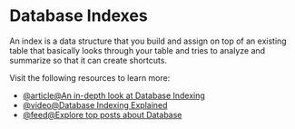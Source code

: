 # Database Indexes

An index is a data structure that you build and assign on top of an existing table that basically looks through your table and tries to analyze and summarize so that it can create shortcuts.

Visit the following resources to learn more:

- [@article@An in-depth look at Database Indexing](https://www.freecodecamp.org/news/database-indexing-at-a-glance-bb50809d48bd/)
- [@video@Database Indexing Explained](https://www.youtube.com/watch?v=-qNSXK7s7_w)
- [@feed@Explore top posts about Database](https://app.daily.dev/tags/database?ref=roadmapsh)
